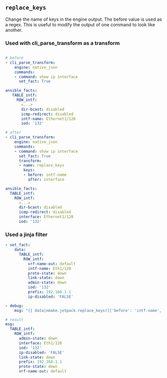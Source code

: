 ## `replace_keys`

Change the name of keys in the engine output. The before value is used as a regex. This is useful to modify the output of one command to look like another.

### Used with cli_parse_transform as a transform

```yaml

# before
- cli_parse_transform:
    engine: native_json
    commands:
    - command: show ip interface
      set_fact: True

ansible_facts:
   TABLE_intf:
     ROW_intf:
       <...>
       dir-bcast: disabled
       icmp-redirect: disabled
       intf-name: Ethernet1/128
       iod: '132'

# after
- cli_parse_transform:
    engine: native_json
    commands:
    - command: show ip interface
      set_fact: True
      transform:
      - name: replace_keys
        keys:
        - before: intf-name
          after: interface

ansible_facts:
  TABLE_intf:
    ROW_intf:
      <...>
      dir-bcast: disabled
      icmp-redirect: disabled
      interface: Ethernet1/128
      iod: '132'

```

### Used a jinja filter

```yaml
- set_fact:
    data:
      TABLE_intf:
        ROW_intf:
          vrf-name-out: default
          intf-name: Eth1/128
          proto-state: down
          link-state: down
          admin-state: down
          iod: '132'
          prefix: 192.168.1.1
          ip-disabled: 'FALSE'

- debug:
    msg: "{{ data|nmake.jetpack.replace_keys([{'before': 'intf-name', 'after': 'interface'}]) }}"

# result
msg:
  TABLE_intf:
    ROW_intf:
      admin-state: down
      interface: Eth1/128
      iod: '132'
      ip-disabled: 'FALSE'
      link-state: down
      prefix: 192.168.1.1
      proto-state: down
      vrf-name-out: default

```
